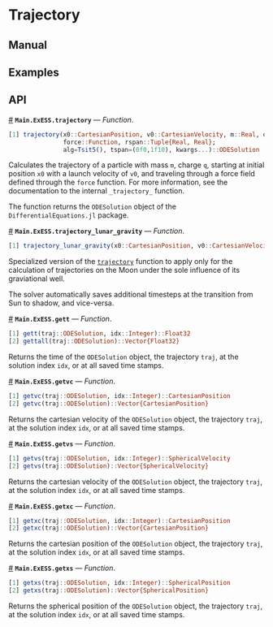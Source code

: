 
<a id='Trajectory'></a>

<a id='Trajectory-1'></a>

# Trajectory


<a id='Manual'></a>

<a id='Manual-1'></a>

## Manual


<a id='Examples'></a>

<a id='Examples-1'></a>

## Examples


<a id='API'></a>

<a id='API-1'></a>

## API

<a id='Main.ExESS.trajectory' href='#Main.ExESS.trajectory'>#</a>
**`Main.ExESS.trajectory`** &mdash; *Function*.



```julia
[1] trajectory(x0::CartesianPosition, v0::CartesianVelocity, m::Real, q::Real,
               force::Function, rspan::Tuple{Real, Real};
               alg=Tsit5(), tspan=(0f0,1f10), kwargs...)::ODESolution
```

Calculates the trajectory of a particle with mass `m`, charge `q`, starting at initial position `x0` with a launch velocity of `v0`, and traveling through a force field defined through the `force` function. For more information, see the documentation to the internal `_trajectory_` function.

The function returns the `ODESolution` object of the `DifferentialEquations.jl` package.

<a id='Main.ExESS.trajectory_lunar_gravity' href='#Main.ExESS.trajectory_lunar_gravity'>#</a>
**`Main.ExESS.trajectory_lunar_gravity`** &mdash; *Function*.



```julia
[1] trajectory_lunar_gravity(x0::CartesianPosition, v0::CartesianVelocity; reltol=1f-3)::ODESolution
```

Specialized version of the [`trajectory`](trajectory.md#Main.ExESS.trajectory) function to apply only for the calculation of trajectories on the Moon under the sole influence of its graviational well.

The solver automatically saves additional timesteps at the transition from Sun to shadow, and vice-versa.

<a id='Main.ExESS.gett' href='#Main.ExESS.gett'>#</a>
**`Main.ExESS.gett`** &mdash; *Function*.



```julia
[1] gett(traj::ODESolution, idx::Integer)::Float32
[2] gettall(traj::ODESolution)::Vector{Float32}
```

Returns the time of the `ODESolution` object, the trajectory `traj`, at the solution index `idx`, or at all saved time stamps.

<a id='Main.ExESS.getvc' href='#Main.ExESS.getvc'>#</a>
**`Main.ExESS.getvc`** &mdash; *Function*.



```julia
[1] getvc(traj::ODESolution, idx::Integer)::CartesianPosition
[2] getvc(traj::ODESolution)::Vector{CartesianPosition}
```

Returns the cartesian velocity of the `ODESolution` object, the trajectory `traj`, at the  solution index `idx`, or at all saved time stamps. 

<a id='Main.ExESS.getvs' href='#Main.ExESS.getvs'>#</a>
**`Main.ExESS.getvs`** &mdash; *Function*.



```julia
[1] getvs(traj::ODESolution, idx::Integer)::SphericalVelocity
[2] getvs(traj::ODESolution)::Vector{SphericalVelocity}
```

Returns the cartesian velocity of the `ODESolution` object, the trajectory `traj`, at the  solution index `idx`, or at all saved time stamps. 

<a id='Main.ExESS.getxc' href='#Main.ExESS.getxc'>#</a>
**`Main.ExESS.getxc`** &mdash; *Function*.



```julia
[1] getxc(traj::ODESolution, idx::Integer)::CartesianPosition
[2] getxc(traj::ODESolution)::Vector{CartesianPosition}
```

Returns the cartesian position of the `ODESolution` object, the trajectory `traj`, at the  solution index `idx`, or at all saved time stamps. 

<a id='Main.ExESS.getxs' href='#Main.ExESS.getxs'>#</a>
**`Main.ExESS.getxs`** &mdash; *Function*.



```julia
[1] getxs(traj::ODESolution, idx::Integer)::SphericalPosition
[2] getxs(traj::ODESolution)::Vector{SphericalPosition}
```

Returns the spherical position of the `ODESolution` object, the trajectory `traj`, at the  solution index `idx`, or at all saved time stamps. 

